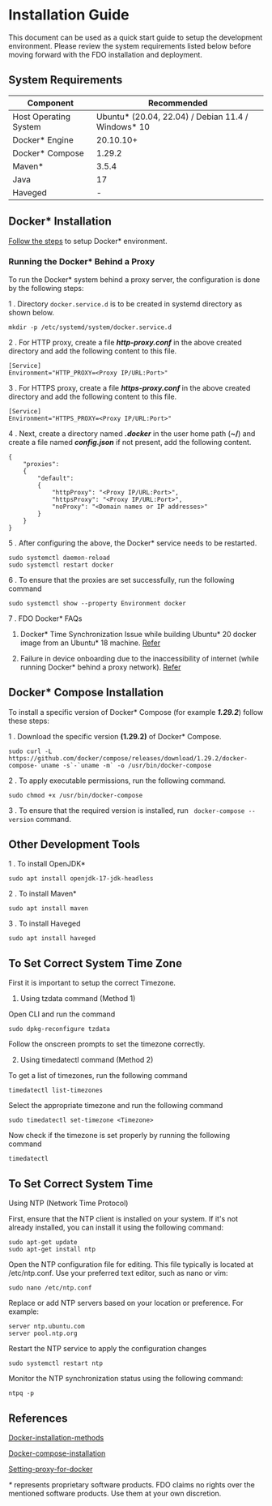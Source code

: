 # Installation Guide

This document can be used as a quick start guide to setup the development environment. Please review the system requirements listed below before moving forward with the FDO installation and deployment.

## System Requirements

| Component             | Recommended                                          |
| --------------------- | ---------------------------------------------------- |
| Host Operating System | Ubuntu\* (20.04, 22.04) / Debian 11.4 / Windows\* 10 |
| Docker\* Engine       | 20.10.10+                                            |
| Docker\* Compose      | 1.29.2                                               |
| Maven\*               | 3.5.4                                                |
| Java                  | 17                                                   |
| Haveged               | -                                                    |

## Docker\* Installation

[Follow the steps](https://docs.docker.com/engine/install/ubuntu/) to setup Docker\* environment.

### Running the Docker\* Behind a Proxy

To run the Docker\* system behind a proxy server, the configuration is done by the following steps:

1 . Directory `docker.service.d` is to be created in systemd directory as shown below.

```
mkdir -p /etc/systemd/system/docker.service.d
```

2 . For HTTP proxy, create a file **_http-proxy.conf_** in the above created directory and add the following content to this file.

```
[Service]
Environment="HTTP_PROXY=<Proxy IP/URL:Port>"
```

3 . For HTTPS proxy, create a file **_https-proxy.conf_** in the above created directory and add the following content to this file.

```
[Service]
Environment="HTTPS_PROXY=<Proxy IP/URL:Port>"
```

4 . Next, create a directory named **_.docker_** in the user home path (**~/**) and create a file named **_config.json_** if not present, add the following content.

```
{
    "proxies":
    {
        "default":
        {
            "httpProxy": "<Proxy IP/URL:Port>",
            "httpsProxy": "<Proxy IP/URL:Port>",
            "noProxy": "<Domain names or IP addresses>"
        }
    }
}
```

5 . After configuring the above, the Docker\* service needs to be restarted.

```
sudo systemctl daemon-reload
sudo systemctl restart docker
```

6 . To ensure that the proxies are set successfully, run the following command

```
sudo systemctl show --property Environment docker
```

7 . FDO Docker\* FAQs

1. Docker* Time Synchronization Issue while building Ubuntu* 20 docker image from an Ubuntu\* 18 machine. [Refer](https://github.com/fido-device-onboard/all-in-one-demo/issues/62)

2. Failure in device onboarding due to the inaccessibility of internet (while running Docker\* behind a proxy network). [Refer](https://github.com/fido-device-onboard/all-in-one-demo/issues/63)

## Docker\* Compose Installation

To install a specific version of Docker\* Compose (for example **_1.29.2_**) follow these steps:

1 . Download the specific version **(1.29.2)** of Docker\* Compose.

```
sudo curl -L https://github.com/docker/compose/releases/download/1.29.2/docker-compose-`uname -s`-`uname -m` -o /usr/bin/docker-compose
```

2 . To apply executable permissions, run the following command.

```
sudo chmod +x /usr/bin/docker-compose
```

3 . To ensure that the required version is installed, run ` docker-compose --version` command.

## Other Development Tools

1 . To install OpenJDK\*

```
sudo apt install openjdk-17-jdk-headless
```

2 . To install Maven\*

```
sudo apt install maven
```

3 . To install Haveged

```
sudo apt install haveged
```

## To Set Correct System Time Zone

First it is important to setup the correct Timezone.

1. Using tzdata command (Method 1)

Open CLI and run the command

```
sudo dpkg-reconfigure tzdata
```

Follow the onscreen prompts to set the timezone correctly.

2. Using timedatectl command (Method 2)

To get a list of timezones, run the following command

```
timedatectl list-timezones
```

Select the appropriate timezone and run the following command

```
sudo timedatectl set-timezone <Timezone>
```

Now check if the timezone is set properly by running the following command

```
timedatectl
```

## To Set Correct System Time

Using NTP (Network Time Protocol) 

First, ensure that the NTP client is installed on your system. If it's not already installed, you can install it using the following command:

```
sudo apt-get update
sudo apt-get install ntp
```

Open the NTP configuration file for editing. This file typically is located at /etc/ntp.conf. Use your preferred text editor, such as nano or vim:

```
sudo nano /etc/ntp.conf
```

Replace or add NTP servers based on your location or preference. For example:

```
server ntp.ubuntu.com
server pool.ntp.org
```

Restart the NTP service to apply the configuration changes

```
sudo systemctl restart ntp
```

Monitor the NTP synchronization status using the following command:

```
ntpq -p
```

## References

[Docker-installation-methods](https://docs.docker.com/engine/install/ubuntu/#installation-methods)

[Docker-compose-installation](https://docs.docker.com/compose/install/)

[Setting-proxy-for-docker](https://docs.docker.com/network/proxy/)

_\*_ represents proprietary software products. FDO claims no rights over the mentioned software products. Use them at your own discretion.
